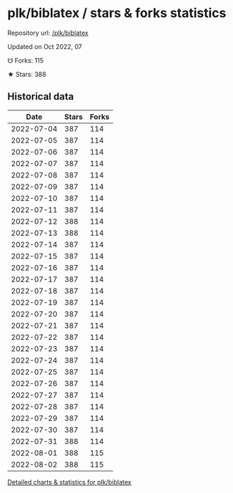 # plk/biblatex / stars & forks statistics

Repository url: [/plk/biblatex](https://github.com/plk/biblatex)

Updated on Oct 2022, 07

☋ Forks: 115

★ Stars: 388

## Historical data
| Date | Stars | Forks |
|------|-------|-------|
| 2022-07-04 | 387 | 114 | 
| 2022-07-05 | 387 | 114 | 
| 2022-07-06 | 387 | 114 | 
| 2022-07-07 | 387 | 114 | 
| 2022-07-08 | 387 | 114 | 
| 2022-07-09 | 387 | 114 | 
| 2022-07-10 | 387 | 114 | 
| 2022-07-11 | 387 | 114 | 
| 2022-07-12 | 388 | 114 | 
| 2022-07-13 | 388 | 114 | 
| 2022-07-14 | 387 | 114 | 
| 2022-07-15 | 387 | 114 | 
| 2022-07-16 | 387 | 114 | 
| 2022-07-17 | 387 | 114 | 
| 2022-07-18 | 387 | 114 | 
| 2022-07-19 | 387 | 114 | 
| 2022-07-20 | 387 | 114 | 
| 2022-07-21 | 387 | 114 | 
| 2022-07-22 | 387 | 114 | 
| 2022-07-23 | 387 | 114 | 
| 2022-07-24 | 387 | 114 | 
| 2022-07-25 | 387 | 114 | 
| 2022-07-26 | 387 | 114 | 
| 2022-07-27 | 387 | 114 | 
| 2022-07-28 | 387 | 114 | 
| 2022-07-29 | 387 | 114 | 
| 2022-07-30 | 387 | 114 | 
| 2022-07-31 | 388 | 114 | 
| 2022-08-01 | 388 | 115 | 
| 2022-08-02 | 388 | 115 | 


[Detailed charts & statistics for plk/biblatex](https://reviewgithub.com/rep/plk/biblatex)
